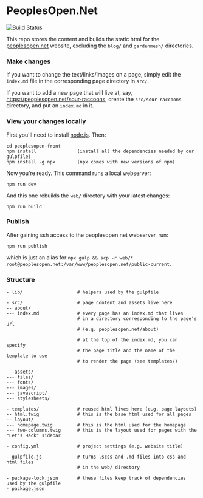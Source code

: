 # PeoplesOpen.Net

[![Build Status](https://travis-ci.org/sudomesh/peoplesopen-front.svg?branch=master)](https://travis-ci.org/sudomesh/peoplesopen-front)

This repo stores the content and builds the static html for the [peoplesopen.net](http://peoplesopen.net/) website, excluding the `blog/` and `gardenmesh/` directories.

### Make changes

If you want to change the text/links/images on a page, simply edit the `index.md` file in the corresponding page directory in `src/`.

If you want to add a new page that will live at, say, https://peoplesopen.net/sour-raccoons, create the `src/sour-raccoons` directory, and put an `index.md` in it.

### View your changes locally

First you'll need to install [node.js](https://nodejs.org). Then:

```
cd peoplesopen-front
npm install               (install all the dependencies needed by our gulpfile)
npm install -g npx        (npx comes with new versions of npm)
```

Now you're ready. This command runs a local webserver:

```
npm run dev
```

And this one rebuilds the `web/` directory with your latest changes:

```
npm run build
```

### Publish 

After gaining ssh access to the peoplesopen.net webserver, run:

```
npm run publish
```

which is just an alias for `npx gulp && scp -r web/* root@peoplesopen.net:/var/www/peoplesopen.net/public-current`.

### Structure

```
- lib/                    # helpers used by the gulpfile

- src/                    # page content and assets live here
-- about/                 
--- index.md              # every page has an index.md that lives
                          # in a directory corresponding to the page's url
                          # (e.g. peoplesopen.net/about)

                          # at the top of the index.md, you can specify
                          # the page title and the name of the template to use
                          # to render the page (see templates/)

-- assets/
--- files/
--- fonts/
--- images/
--- javascript/
--- stylesheets/

- templates/              # reused html lives here (e.g. page layouts)
-- html.twig              # this is the base html used for all pages
-- layout/
--- homepage.twig         # this is the html used for the homepage
--- two-columns.twig      # this is the layout used for pages with the "Let's Hack" sidebar

- config.yml              # project settings (e.g. website title)

- gulpfile.js             # turns .scss and .md files into css and html files
                          # in the web/ directory

- package-lock.json       # these files keep track of dependencies used by the gulpfile 
- package.json
```
